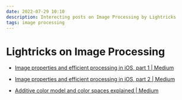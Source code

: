 ```yaml
---
date: 2022-07-29 10:10
description: Interecting posts on Image Processing by Lightricks
tags: image processing
---
```

# Lightricks on Image Processing

* [Image properties and efficient processing in iOS, part 1 | Medium](https://medium.com/@lightricks-tech-blog/efficient-image-processing-in-ios-part-1-f15d6dfcab44)

* [Image properties and efficient processing in iOS, part 2 | Medium](https://medium.com/@lightricks-tech-blog/efficient-image-processing-in-ios-part-2-a96f0343e6f0)

* [Additive color model and color spaces explained | Medium](https://medium.com/@lightricks-tech-blog/an-intro-to-color-spaces-and-how-i-used-them-for-my-game-f712153b114)
